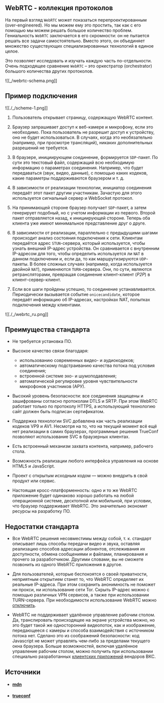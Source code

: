 ## WebRTC - коллекция протоколов

На первый взгляд `WebRTC` может показаться перепроектированным (over-engineered). Но мы можем ему это простить, так как с его помощью мы можем решать большое количество проблем. Гениальность `WebRTC` заключается в его скромности: он не пытается решать все задачи самостоятельно. Вместо этого, он объединяет множество существующих специализированных технологий в единое целое.

Это позволяет исследовать и изучать каждую часть по-отдельности. Очень подходящее сравнение `WebRTC` – это оркестратор (orchestrator) большого количества других протоколов.

![[_/webrtc-schema.png]]

## Пример подключения

![[./_/scheme-1.png]]
1. Пользователь открывает страницу, содержащую WebRTC контент.
   
2. Браузер запрашивает доступ к веб-камере и микрофону, если это необходимо. Пока пользователь не разрешит доступ к устройству, оно не будет использоваться. В случаях, когда это необязательно (например, при просмотре трансляций), никаких дополнительных разрешений не требуется.
   
3. В браузере, инициирующем соединение, формируется `SDP`-пакет. По сути это текстовый файл, содержащий всю необходимую информацию о параметрах соединения. Например, что будет передаваться (звук, видео, данные), с помощью каких кодеков, какие параметры поддерживаются браузером и т. д.
   
4. В зависимости от реализации технологии, инициатор соединения передаёт этот пакет другим участникам. Зачастую для этого используется сигнальный сервер и WebSocket протокол.
   
5. На принимающей стороне браузер получает `SDP`-пакет, а затем генерирует подобный, но с учетом информации из первого. Второй пакет отправляется назад, к инициирующей стороне. Теперь оба клиента уже имеют минимальное представление друг о друге.
   
6. В зависимости от реализации, параллельно с предыдущими шагами происходит анализ состояния подключения к сети. Клиентам передаётся адрес `STUN`-сервера, который используется, чтобы узнать внешний IP-адрес устройства. Он сравнивается с внутренним IP-адресом для того, чтобы определить используется ли `NAT` в данном подключении и, если да, то как маршрутизируются `UDP`-пакеты. В более сложных случаях (например, когда используется двойной `NAT`), применяются `TURN`-сервера. Они, по сути, являются ретрансляторами, превращая соединение клиент-клиент (*P2P*) в клиент-сервер-клиент.
   
7. Если все шаги пройдены успешно, то соединение устанавливается. Периодически вызывается событие `onicecandidate`, которое передаёт информацию об IP-адресах, настройках NAT, попытках подключения между клиентами.

![[./_/webrtc_ru.png]]

## Преимущества стандарта

- Не требуется установка ПО.
  
- Высокое качество связи благодаря:
    - использованию современных видео- и аудиокодеков;
    - автоматическому подстраиванию качества потока под условия соединения;
    - встроенной системе эхо- и шумоподавления;
    - автоматической регулировке уровня чувствительности микрофонов участников (АРУ).
      
- Высокий уровень безопасности: все соединения защищены и зашифрованы согласно протоколам DTLS и SRTP. При этом WebRTC работает только по протоколу HTTPS, а использующий технологию сайт должен быть подписан сертификатом.
  
- Поддержка технологии SVC добавлена как часть реализации кодеков VP9 и AV1. Несмотря на то, что на текущий момент всё ещё нет реализации в самих браузерах, программные решения TrueConf позволяют использование SVC в браузерных клиентах.
  
- Есть встроенный механизм захвата контента, например, рабочего стола.
  
- Возможность реализации любого интерфейса управления на основе HTML5 и JavaScript.
  
- Проект с открытым исходным кодом — можно внедрить в свой продукт или сервис.
  
- Настоящая кросс-платформенность: одно и то же WebRTC приложение будет одинаково хорошо работать на любой операционной системе, десктопной или мобильной, при условии, что браузер поддерживает WebRTC. Это значительно экономит ресурсы на разработку ПО.

## Недостатки стандарта

- Все WebRTC решения несовместимы между собой, т. к. стандарт описывает лишь способы передачи видео и звука, оставляя реализацию способов адресации абонентов, отслеживания их доступности, обмена сообщениями и файлами, планирования и прочего за разработчиком. Другими словами, вы не сможете позвонить из одного WebRTC приложения в другое.
  
- Для пользователей, которые беспокоятся о своей приватности, неприятным открытием станет то, что WebRTC определяет их реальные IP-адреса. При этом сохранить анонимность не поможет ни прокси, ни использование сети Tor. Скрыть IP-адрес можно с помощью различных VPN сервисов, а также при использовании TURN-сервера. При необходимости использование WebRTC можно [отключить](https://trueconf.ru/blog/baza-znaniy/kak-otklyuchit-webrtc.html).
- WebRTC не поддерживает удалённое управление рабочим столом. Да, транслировать происходящее на экране устройства можно, но это будет такой же односторонний видеопоток, как и изображение, передающееся с камеры и способа взаимодействия с источником потока нет. Сделано это из соображений безопасности: код Javascript не может управлять чем-либо за пределами текущего окна браузера. Больше возможностей, включая удалённое управление рабочим столом, можно получить при использовании специально разработанных [клиентских приложений](https://trueconf.ru/downloads/) вендоров ВКС.

## Источники
- #### [mdn](https://developer.mozilla.org/ru/docs/Web/API/WebRTC_API)
- #### [trueconf](https://trueconf.ru/webrtc.html?utm_source=google.com&utm_medium=organic&utm_campaign=google.com&utm_referrer=google.com)
